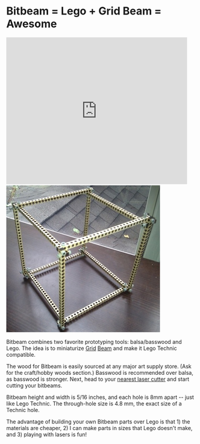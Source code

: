 
Bitbeam = Lego + Grid Beam = Awesome
====================================

<span>
    <iframe width="480" height="390" src="http://www.youtube.com/embed/UDOhmOL9YPs" frameborder="0" allowfullscreen></iframe>
</span>
<span>
    <img src="img/bitbeam-cube.jpg"/> 
</span>

Bitbeam combines two favorite prototyping tools: balsa/basswood and Lego. The idea is to miniaturize [Grid](http://www.gridbeamnation.com) [Beam](http://gridbeam.biz) and make it Lego Technic compatible. 

The wood for Bitbeam is easily sourced at any major art supply store. (Ask for the craft/hobby woods section.) Basswood is recommended over balsa, as basswood is stronger. Next, head to your [nearest laser cutter](http://techshop.ws/) and start cutting your bitbeams. 

Bitbeam height and width is 5/16 inches, and each hole is 8mm apart -- just like Lego Technic. The through-hole size is 4.8 mm, the exact size of a Technic hole.

The advantage of building your own Bitbeam parts over Lego is that 1) the materials are cheaper, 2) I can make parts in sizes that Lego doesn't make, and 3) playing with lasers is fun!

